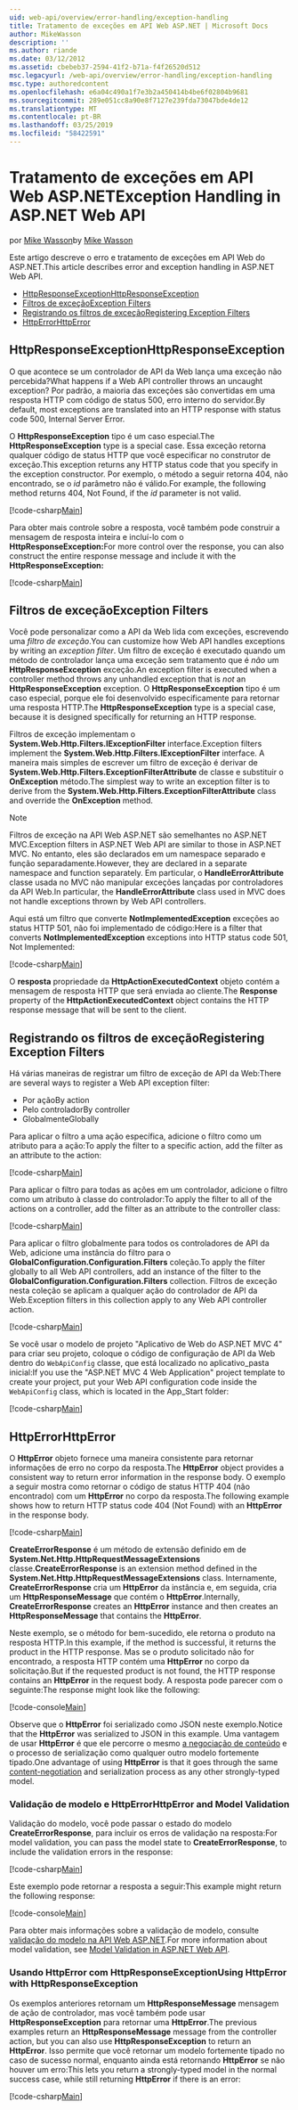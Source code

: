 ```yaml
---
uid: web-api/overview/error-handling/exception-handling
title: Tratamento de exceções em API Web ASP.NET | Microsoft Docs
author: MikeWasson
description: ''
ms.author: riande
ms.date: 03/12/2012
ms.assetid: cbebeb37-2594-41f2-b71a-f4f26520d512
msc.legacyurl: /web-api/overview/error-handling/exception-handling
msc.type: authoredcontent
ms.openlocfilehash: e6a04c490a1f7e3b2a450414b4be6f02804b9681
ms.sourcegitcommit: 289e051cc8a90e8f7127e239fda73047bde4de12
ms.translationtype: MT
ms.contentlocale: pt-BR
ms.lasthandoff: 03/25/2019
ms.locfileid: "58422591"
---
```

<a name="exception-handling-in-aspnet-web-api"></a><span data-ttu-id="a384b-102">Tratamento de exceções em API Web ASP.NET</span><span class="sxs-lookup"><span data-stu-id="a384b-102">Exception Handling in ASP.NET Web API</span></span>
====================
<span data-ttu-id="a384b-103">por [Mike Wasson](https://github.com/MikeWasson)</span><span class="sxs-lookup"><span data-stu-id="a384b-103">by [Mike Wasson](https://github.com/MikeWasson)</span></span>

<span data-ttu-id="a384b-104">Este artigo descreve o erro e tratamento de exceções em API Web do ASP.NET.</span><span class="sxs-lookup"><span data-stu-id="a384b-104">This article describes error and exception handling in ASP.NET Web API.</span></span>

- [<span data-ttu-id="a384b-105">HttpResponseException</span><span class="sxs-lookup"><span data-stu-id="a384b-105">HttpResponseException</span></span>](#httpresponserexception)
- [<span data-ttu-id="a384b-106">Filtros de exceção</span><span class="sxs-lookup"><span data-stu-id="a384b-106">Exception Filters</span></span>](#exception_filters)
- [<span data-ttu-id="a384b-107">Registrando os filtros de exceção</span><span class="sxs-lookup"><span data-stu-id="a384b-107">Registering Exception Filters</span></span>](#registering_exception_filters)
- [<span data-ttu-id="a384b-108">HttpError</span><span class="sxs-lookup"><span data-stu-id="a384b-108">HttpError</span></span>](#httperror)

<a id="httpresponserexception"></a>
## <a name="httpresponseexception"></a><span data-ttu-id="a384b-109">HttpResponseException</span><span class="sxs-lookup"><span data-stu-id="a384b-109">HttpResponseException</span></span>

<span data-ttu-id="a384b-110">O que acontece se um controlador de API da Web lança uma exceção não percebida?</span><span class="sxs-lookup"><span data-stu-id="a384b-110">What happens if a Web API controller throws an uncaught exception?</span></span> <span data-ttu-id="a384b-111">Por padrão, a maioria das exceções são convertidas em uma resposta HTTP com código de status 500, erro interno do servidor.</span><span class="sxs-lookup"><span data-stu-id="a384b-111">By default, most exceptions are translated into an HTTP response with status code 500, Internal Server Error.</span></span>

<span data-ttu-id="a384b-112">O **HttpResponseException** tipo é um caso especial.</span><span class="sxs-lookup"><span data-stu-id="a384b-112">The **HttpResponseException** type is a special case.</span></span> <span data-ttu-id="a384b-113">Essa exceção retorna qualquer código de status HTTP que você especificar no construtor de exceção.</span><span class="sxs-lookup"><span data-stu-id="a384b-113">This exception returns any HTTP status code that you specify in the exception constructor.</span></span> <span data-ttu-id="a384b-114">Por exemplo, o método a seguir retorna 404, não encontrado, se o *id* parâmetro não é válido.</span><span class="sxs-lookup"><span data-stu-id="a384b-114">For example, the following method returns 404, Not Found, if the *id* parameter is not valid.</span></span>

[!code-csharp[Main](exception-handling/samples/sample1.cs)]

<span data-ttu-id="a384b-115">Para obter mais controle sobre a resposta, você também pode construir a mensagem de resposta inteira e incluí-lo com o **HttpResponseException:**</span><span class="sxs-lookup"><span data-stu-id="a384b-115">For more control over the response, you can also construct the entire response message and include it with the **HttpResponseException:**</span></span> 

[!code-csharp[Main](exception-handling/samples/sample2.cs)]

<a id="exception_filters"></a>
## <a name="exception-filters"></a><span data-ttu-id="a384b-116">Filtros de exceção</span><span class="sxs-lookup"><span data-stu-id="a384b-116">Exception Filters</span></span>

<span data-ttu-id="a384b-117">Você pode personalizar como a API da Web lida com exceções, escrevendo uma *filtro de exceção*.</span><span class="sxs-lookup"><span data-stu-id="a384b-117">You can customize how Web API handles exceptions by writing an *exception filter*.</span></span> <span data-ttu-id="a384b-118">Um filtro de exceção é executado quando um método de controlador lança uma exceção sem tratamento que é *não* um **HttpResponseException** exceção.</span><span class="sxs-lookup"><span data-stu-id="a384b-118">An exception filter is executed when a controller method throws any unhandled exception that is *not* an **HttpResponseException** exception.</span></span> <span data-ttu-id="a384b-119">O **HttpResponseException** tipo é um caso especial, porque ele foi desenvolvido especificamente para retornar uma resposta HTTP.</span><span class="sxs-lookup"><span data-stu-id="a384b-119">The **HttpResponseException** type is a special case, because it is designed specifically for returning an HTTP response.</span></span>

<span data-ttu-id="a384b-120">Filtros de exceção implementam o **System.Web.Http.Filters.IExceptionFilter** interface.</span><span class="sxs-lookup"><span data-stu-id="a384b-120">Exception filters implement the **System.Web.Http.Filters.IExceptionFilter** interface.</span></span> <span data-ttu-id="a384b-121">A maneira mais simples de escrever um filtro de exceção é derivar de **System.Web.Http.Filters.ExceptionFilterAttribute** de classe e substituir o **OnException** método.</span><span class="sxs-lookup"><span data-stu-id="a384b-121">The simplest way to write an exception filter is to derive from the **System.Web.Http.Filters.ExceptionFilterAttribute** class and override the **OnException** method.</span></span>

> [!NOTE]
> <span data-ttu-id="a384b-122">Filtros de exceção na API Web ASP.NET são semelhantes no ASP.NET MVC.</span><span class="sxs-lookup"><span data-stu-id="a384b-122">Exception filters in ASP.NET Web API are similar to those in ASP.NET MVC.</span></span> <span data-ttu-id="a384b-123">No entanto, eles são declarados em um namespace separado e função separadamente.</span><span class="sxs-lookup"><span data-stu-id="a384b-123">However, they are declared in a separate namespace and function separately.</span></span> <span data-ttu-id="a384b-124">Em particular, o **HandleErrorAttribute** classe usada no MVC não manipular exceções lançadas por controladores da API Web.</span><span class="sxs-lookup"><span data-stu-id="a384b-124">In particular, the **HandleErrorAttribute** class used in MVC does not handle exceptions thrown by Web API controllers.</span></span>


<span data-ttu-id="a384b-125">Aqui está um filtro que converte **NotImplementedException** exceções ao status HTTP 501, não foi implementado de código:</span><span class="sxs-lookup"><span data-stu-id="a384b-125">Here is a filter that converts **NotImplementedException** exceptions into HTTP status code 501, Not Implemented:</span></span>

[!code-csharp[Main](exception-handling/samples/sample3.cs)]

<span data-ttu-id="a384b-126">O **resposta** propriedade da **HttpActionExecutedContext** objeto contém a mensagem de resposta HTTP que será enviada ao cliente.</span><span class="sxs-lookup"><span data-stu-id="a384b-126">The **Response** property of the **HttpActionExecutedContext** object contains the HTTP response message that will be sent to the client.</span></span>

<a id="registering_exception_filters"></a>
## <a name="registering-exception-filters"></a><span data-ttu-id="a384b-127">Registrando os filtros de exceção</span><span class="sxs-lookup"><span data-stu-id="a384b-127">Registering Exception Filters</span></span>

<span data-ttu-id="a384b-128">Há várias maneiras de registrar um filtro de exceção de API da Web:</span><span class="sxs-lookup"><span data-stu-id="a384b-128">There are several ways to register a Web API exception filter:</span></span>

- <span data-ttu-id="a384b-129">Por ação</span><span class="sxs-lookup"><span data-stu-id="a384b-129">By action</span></span>
- <span data-ttu-id="a384b-130">Pelo controlador</span><span class="sxs-lookup"><span data-stu-id="a384b-130">By controller</span></span>
- <span data-ttu-id="a384b-131">Globalmente</span><span class="sxs-lookup"><span data-stu-id="a384b-131">Globally</span></span>

<span data-ttu-id="a384b-132">Para aplicar o filtro a uma ação específica, adicione o filtro como um atributo para a ação:</span><span class="sxs-lookup"><span data-stu-id="a384b-132">To apply the filter to a specific action, add the filter as an attribute to the action:</span></span>

[!code-csharp[Main](exception-handling/samples/sample4.cs)]

<span data-ttu-id="a384b-133">Para aplicar o filtro para todas as ações em um controlador, adicione o filtro como um atributo à classe do controlador:</span><span class="sxs-lookup"><span data-stu-id="a384b-133">To apply the filter to all of the actions on a controller, add the filter as an attribute to the controller class:</span></span>

[!code-csharp[Main](exception-handling/samples/sample5.cs)]

<span data-ttu-id="a384b-134">Para aplicar o filtro globalmente para todos os controladores de API da Web, adicione uma instância do filtro para o **GlobalConfiguration.Configuration.Filters** coleção.</span><span class="sxs-lookup"><span data-stu-id="a384b-134">To apply the filter globally to all Web API controllers, add an instance of the filter to the **GlobalConfiguration.Configuration.Filters** collection.</span></span> <span data-ttu-id="a384b-135">Filtros de exceção nesta coleção se aplicam a qualquer ação do controlador de API da Web.</span><span class="sxs-lookup"><span data-stu-id="a384b-135">Exception filters in this collection apply to any Web API controller action.</span></span>

[!code-csharp[Main](exception-handling/samples/sample6.cs)]

<span data-ttu-id="a384b-136">Se você usar o modelo de projeto "Aplicativo de Web do ASP.NET MVC 4" para criar seu projeto, coloque o código de configuração de API da Web dentro do `WebApiConfig` classe, que está localizado no aplicativo\_pasta inicial:</span><span class="sxs-lookup"><span data-stu-id="a384b-136">If you use the "ASP.NET MVC 4 Web Application" project template to create your project, put your Web API configuration code inside the `WebApiConfig` class, which is located in the App\_Start folder:</span></span>

[!code-csharp[Main](exception-handling/samples/sample7.cs?highlight=5)]

<a id="httperror"></a>
## <a name="httperror"></a><span data-ttu-id="a384b-137">HttpError</span><span class="sxs-lookup"><span data-stu-id="a384b-137">HttpError</span></span>

<span data-ttu-id="a384b-138">O **HttpError** objeto fornece uma maneira consistente para retornar informações de erro no corpo da resposta.</span><span class="sxs-lookup"><span data-stu-id="a384b-138">The **HttpError** object provides a consistent way to return error information in the response body.</span></span> <span data-ttu-id="a384b-139">O exemplo a seguir mostra como retornar o código de status HTTP 404 (não encontrado) com um **HttpError** no corpo da resposta.</span><span class="sxs-lookup"><span data-stu-id="a384b-139">The following example shows how to return HTTP status code 404 (Not Found) with an **HttpError** in the response body.</span></span>

[!code-csharp[Main](exception-handling/samples/sample8.cs)]

<span data-ttu-id="a384b-140">**CreateErrorResponse** é um método de extensão definido em de **System.Net.Http.HttpRequestMessageExtensions** classe.</span><span class="sxs-lookup"><span data-stu-id="a384b-140">**CreateErrorResponse** is an extension method defined in the **System.Net.Http.HttpRequestMessageExtensions** class.</span></span> <span data-ttu-id="a384b-141">Internamente, **CreateErrorResponse** cria um **HttpError** da instância e, em seguida, cria um **HttpResponseMessage** que contém o **HttpError**.</span><span class="sxs-lookup"><span data-stu-id="a384b-141">Internally, **CreateErrorResponse** creates an **HttpError** instance and then creates an **HttpResponseMessage** that contains the **HttpError**.</span></span>

<span data-ttu-id="a384b-142">Neste exemplo, se o método for bem-sucedido, ele retorna o produto na resposta HTTP.</span><span class="sxs-lookup"><span data-stu-id="a384b-142">In this example, if the method is successful, it returns the product in the HTTP response.</span></span> <span data-ttu-id="a384b-143">Mas se o produto solicitado não for encontrado, a resposta HTTP contém uma **HttpError** no corpo da solicitação.</span><span class="sxs-lookup"><span data-stu-id="a384b-143">But if the requested product is not found, the HTTP response contains an **HttpError** in the request body.</span></span> <span data-ttu-id="a384b-144">A resposta pode parecer com o seguinte:</span><span class="sxs-lookup"><span data-stu-id="a384b-144">The response might look like the following:</span></span>

[!code-console[Main](exception-handling/samples/sample9.cmd)]

<span data-ttu-id="a384b-145">Observe que o **HttpError** foi serializado como JSON neste exemplo.</span><span class="sxs-lookup"><span data-stu-id="a384b-145">Notice that the **HttpError** was serialized to JSON in this example.</span></span> <span data-ttu-id="a384b-146">Uma vantagem de usar **HttpError** é que ele percorre o mesmo [a negociação de conteúdo](../formats-and-model-binding/content-negotiation.md) e o processo de serialização como qualquer outro modelo fortemente tipado.</span><span class="sxs-lookup"><span data-stu-id="a384b-146">One advantage of using **HttpError** is that it goes through the same [content-negotiation](../formats-and-model-binding/content-negotiation.md) and serialization process as any other strongly-typed model.</span></span>

### <a name="httperror-and-model-validation"></a><span data-ttu-id="a384b-147">Validação de modelo e HttpError</span><span class="sxs-lookup"><span data-stu-id="a384b-147">HttpError and Model Validation</span></span>

<span data-ttu-id="a384b-148">Validação do modelo, você pode passar o estado do modelo **CreateErrorResponse**, para incluir os erros de validação na resposta:</span><span class="sxs-lookup"><span data-stu-id="a384b-148">For model validation, you can pass the model state to **CreateErrorResponse**, to include the validation errors in the response:</span></span>

[!code-csharp[Main](exception-handling/samples/sample10.cs)]

<span data-ttu-id="a384b-149">Este exemplo pode retornar a resposta a seguir:</span><span class="sxs-lookup"><span data-stu-id="a384b-149">This example might return the following response:</span></span>

[!code-console[Main](exception-handling/samples/sample11.cmd)]

<span data-ttu-id="a384b-150">Para obter mais informações sobre a validação de modelo, consulte [validação do modelo na API Web ASP.NET](../formats-and-model-binding/model-validation-in-aspnet-web-api.md).</span><span class="sxs-lookup"><span data-stu-id="a384b-150">For more information about model validation, see [Model Validation in ASP.NET Web API](../formats-and-model-binding/model-validation-in-aspnet-web-api.md).</span></span>

### <a name="using-httperror-with-httpresponseexception"></a><span data-ttu-id="a384b-151">Usando HttpError com HttpResponseException</span><span class="sxs-lookup"><span data-stu-id="a384b-151">Using HttpError with HttpResponseException</span></span>

<span data-ttu-id="a384b-152">Os exemplos anteriores retornam um **HttpResponseMessage** mensagem de ação de controlador, mas você também pode usar **HttpResponseException** para retornar uma **HttpError**.</span><span class="sxs-lookup"><span data-stu-id="a384b-152">The previous examples return an **HttpResponseMessage** message from the controller action, but you can also use **HttpResponseException** to return an **HttpError**.</span></span> <span data-ttu-id="a384b-153">Isso permite que você retornar um modelo fortemente tipado no caso de sucesso normal, enquanto ainda está retornando **HttpError** se não houver um erro:</span><span class="sxs-lookup"><span data-stu-id="a384b-153">This lets you return a strongly-typed model in the normal success case, while still returning **HttpError** if there is an error:</span></span>

[!code-csharp[Main](exception-handling/samples/sample12.cs)]
